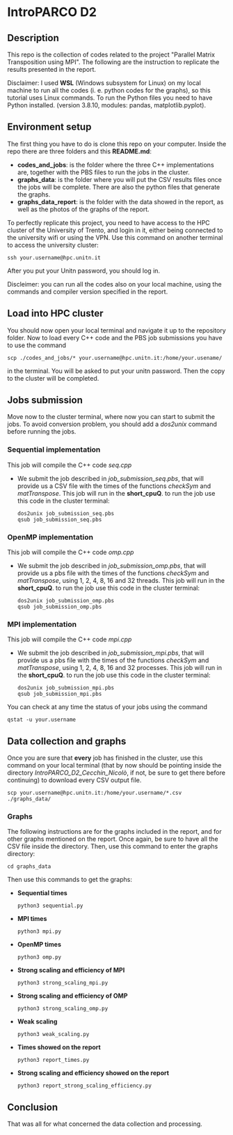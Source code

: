 # IntroPARCO D2


## Description
This repo is the collection of codes related to the project "Parallel Matrix Transposition using MPI". The following are the instruction to replicate the results presented in the report.

Disclaimer: I used **WSL** (Windows subsystem for Linux) on my local machine to run all the codes (i. e. python codes for the graphs), so this tutorial uses Linux commands.
To run the Python files you need to have Python installed. (version 3.8.10, modules: pandas, matplotlib.pyplot).


## Environment setup
The first thing you have to do is clone this repo on your computer. Inside the repo there are three folders and this **README.md**:
- **codes_and_jobs**: is the folder where the three C++ implementations are, together with the PBS files to run the jobs in the cluster.
- **graphs_data**: is the folder where you will put the CSV results files once the jobs will be complete. There are also the python files that generate the graphs.
- **graphs_data_report**: is the folder with the data showed in the report, as well as the photos of the graphs of the report.

To perfectly replicate this project, you need to have access to the HPC cluster of the University of Trento, and login in it, either being connected to the university wifi or using the VPN.
Use this command on another terminal to access the university cluster:
```
ssh your.username@hpc.unitn.it
```
After you put your Unitn password, you should log in.

Discleimer: you can run all the codes also on your local machine, using the commands and compiler version specified in the report.


## Load into HPC cluster
You should now open your local terminal and navigate it up to the repository folder. Now to load every C++ code and the PBS job submissions you have to use the command
```
scp ./codes_and_jobs/* your.username@hpc.unitn.it:/home/your.usename/
```
in the terminal. You will be asked to put your unitn password. Then the copy to the cluster will be completed.


## Jobs submission
Move now to the cluster terminal, where now you can start to submit the jobs.
To avoid conversion problem, you should add a *dos2unix* command before running the jobs.

### Sequential implementation
This job will compile the C++ code *seq.cpp*
- We submit the job described in *job_submission_seq.pbs*, that will provide us a CSV file with the times of the functions *checkSym* and *matTranspose*. This job will run in the **short_cpuQ**. to run the job use this code in the cluster terminal:
    ```
    dos2unix job_submission_seq.pbs
    qsub job_submission_seq.pbs
    ```

### OpenMP implementation
This job will compile the C++ code *omp.cpp*
- We submit the job described in *job_submission_omp.pbs*, that will provide us a pbs file with the times of the functions *checkSym* and *matTranspose*, using 1, 2, 4, 8, 16 and 32 threads. This job will run in the **short_cpuQ**. to run the job use this code in the cluster terminal:
    ```
    dos2unix job_submission_omp.pbs
    qsub job_submission_omp.pbs
    ```

### MPI implementation
This job will compile the C++ code *mpi.cpp*
- We submit the job described in *job_submission_mpi.pbs*, that will provide us a pbs file with the times of the functions *checkSym* and *matTranspose*, using 1, 2, 4, 8, 16 and 32 processes. This job will run in the **short_cpuQ**. to run the job use this code in the cluster terminal:
    ```
    dos2unix job_submission_mpi.pbs
    qsub job_submission_mpi.pbs
    ```

You can check at any time the status of your jobs using the command
```
qstat -u your.username
```


## Data collection and graphs
Once you are sure that **every** job has finished in the cluster, use this command on your local terminal (that by now should be pointing inside the directory *IntroPARCO_D2_Cecchin_Nicolò*, if not, be sure to get there before continuing) to download every CSV output file.
```
scp your.username@hpc.unitn.it:/home/your.username/*.csv ./graphs_data/
```

### Graphs 
The following instructions are for the graphs included in the report, and for other graphs mentioned on the report.
Once again, be sure to have all the CSV file inside the directory. Then, use this command to enter the graphs directory:
```
cd graphs_data
```
Then use this commands to get the graphs:
- **Sequential times**
    ```
    python3 sequential.py
    ```
- **MPI times**
    ```
    python3 mpi.py
    ```
- **OpenMP times**
    ```
    python3 omp.py
    ```
- **Strong scaling and efficiency of MPI**
    ```
    python3 strong_scaling_mpi.py
    ```
- **Strong scaling and efficiency of OMP**
    ```
    python3 strong_scaling_omp.py
    ```
- **Weak scaling**
    ```
    python3 weak_scaling.py
    ```
- **Times showed on the report**
    ```
    python3 report_times.py
    ```
- **Strong scaling and efficiency showed on the report**
    ```
    python3 report_strong_scaling_efficiency.py
    ```

## Conclusion
That was all for what concerned the data collection and processing.